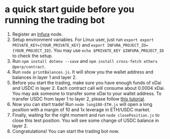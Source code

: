 # a quick start guide before you running the trading bot

1. Register an [Infura](https://infura.io/) node.
2. Setup environment variables. For Linux user, just run `export export PRIVATE_KEY={YOUR_PRIVATE_KEY}` and `export INFURA_PROJECT_ID={YOUR_PROJECT_ID}`. You may use `echo $PRIVATE_KEY $INFURA_PROJECT_ID` to check the setup.
3. Run `npm install dotenv --save` and `npm install cross-fetch ethers @perp/contract`.
4. Run `node printBalances.js`. It will show you the wallet address and balances in layer 1 and layer 2.
5. Before you start the trading, make sure you have enough funds of xDai and USDC in layer 2. Each contract call will consume about 0.0004 xDai. You may ask someone to transfer some xDai to your wallet address. To transfer USDC from layer 1 to layer 2, please follow [this tutorial](https://docs.perp.fi/tutorials/get-started-on-perp.exchange).
6. Now you can start trade! Run `node long10U-ETH.js` will open a long position with a margin of 10 and 1x leverage in ETH/USDC market.
7. Finally,  waiting for the right moment and run `node closePosition.js` to close this test position. You will see some change of USDC balance in layer 2.
8. Congratulations! You can start the trading bot now.

